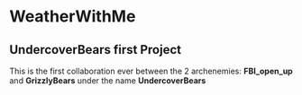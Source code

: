 # WeatherWithMe
## UndercoverBears first Project
This is the first collaboration ever between the 2 archenemies:
**FBI_open_up** and **GrizzlyBears** under the name **UndercoverBears**
